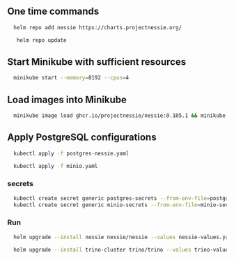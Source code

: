 ## One time commands

```bash
  helm repo add nessie https://charts.projectnessie.org/
```

```bash
   helm repo update
```

## Start Minikube with sufficient resources

```bash
  minikube start --memory=8192 --cpus=4
```

## Load images into Minikube

```bash
  minikube image load ghcr.io/projectnessie/nessie:0.105.1 && minikube image load postgres:17.2-bookworm && minikube image load minio/minio:RELEASE.2025-01-20T14-49-07Z && minikube image load trinodb/trino:476
```

## Apply PostgreSQL configurations

```bash
  kubectl apply -f postgres-nessie.yaml
```

```bash
  kubectl apply -f minio.yaml
```

### secrets

```bash
  kubectl create secret generic postgres-secrets --from-env-file=postgres-secrets
  kubectl create secret generic minio-secrets --from-env-file=minio-secrets
```

### Run

```bash
  helm upgrade --install nessie nessie/nessie --values nessie-values.yaml --timeout 10m
```

```bash
  helm upgrade --install trino-cluster trino/trino --values trino-values.yaml --timeout 10m
```